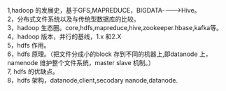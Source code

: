 1,hadoop 的发展史，基于GFS,MAPREDUCE，BIGDATA---->Hive。  
2，分布式文件系统以及与传统型数据库的比较。  
3，hadoop 生态圈。core,hdfs,mapreduce,hive,zookeeper.hbase,kafka等。  
4，hadoop 版本，并行的基线，1.x 和2.X  
5，hdfs 作用。  
6，hdfs 原理。（把文件分成小的block 存到不同的机器上,即datanode 上，  
namenode 维护整个文件系统，master slave 机制。）  
7, hdfs 的优缺点。    
8，hdfs 架构，datanode,client,secodary nanode,datanode.  

